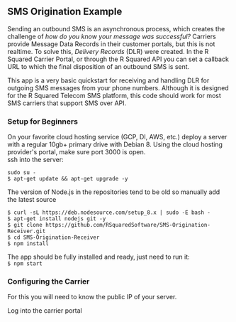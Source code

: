 ## SMS Origination Example

Sending an outbound SMS is an asynchronous process, which creates the challenge of *how do you know your message was successful?* Carriers provide Message Data Records in their customer portals, but this is not realtime. To solve this, *Delivery Records* (DLR) were created.
In the R Squared Carrier Portal, or through the R Squared API you can set a callback URL to which the final disposition of an outbound SMS is sent.

This app is a very basic quickstart for receiving and handling DLR for outgoing SMS messages from your phone numbers. Although it is designed for the R Squared Telecom SMS platform, this code should work for most SMS carriers that support SMS over API.

### Setup for Beginners

On your favorite cloud hosting service (GCP, DI, AWS, etc.) deploy a server with a regular 10gb+ primary drive with Debian 8. Using the cloud hosting provider's portal, make sure port 3000 is open.   
ssh into the server:  

`sudo su -`  
`$ apt-get update && apt-get upgrade -y`  

The version of Node.js in the repositories tend to be old so manually add the latest source  

```
$ curl -sL https://deb.nodesource.com/setup_8.x | sudo -E bash -
$ apt-get install nodejs git -y
$ git clone https://github.com/RSquaredSoftware/SMS-Origination-Receiver.git
$ cd SMS-Origination-Receiver  
$ npm install  
```

The app should be fully installed and ready, just need to run it:  
`$ npm start`

### Configuring the Carrier

For this you will need to know the public IP of your server.  

Log into the carrier portal
